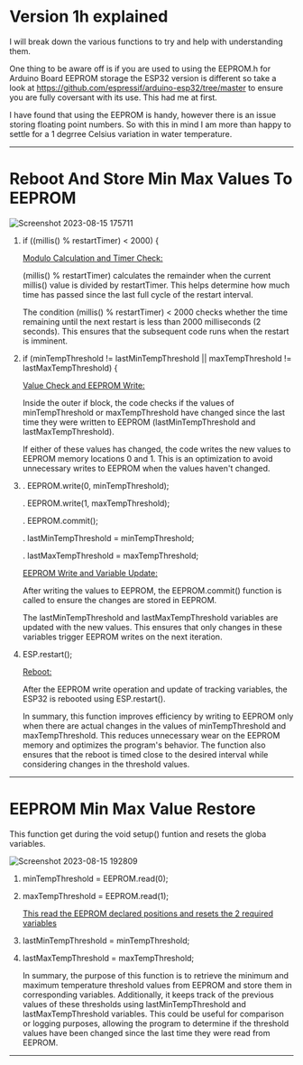 # Version 1h explained

I will break down the various functions to try and help with understanding them.

One thing to be aware off is if you are used to using the EEPROM.h for Arduino Board EEPROM storage the ESP32 version is different so take a look at https://github.com/espressif/arduino-esp32/tree/master to ensure you are fully coversant with its use. This had me at first.

I have found that using the EEPROM is handy, however there is an issue storing floating point numbers. So with this in mind I am more than happy to settle for a 1 degrree Celsius variation in water temperature.

----

# Reboot And Store Min Max Values To EEPROM

![Screenshot 2023-08-15 175711](https://github.com/johnmholmes/Aquarium_Monitor_V2/assets/60571002/1f83eca9-e75a-49c1-bc99-899fb3d0a70a)

1. if ((millis() % restartTimer) < 2000) {

   <ins> Modulo Calculation and Timer Check:</ins>

   (millis() % restartTimer) calculates the remainder when the current millis() value is divided by restartTimer. This helps determine how much time has passed since the last full cycle of the restart interval.

   The condition (millis() % restartTimer) < 2000 checks whether the time remaining until the next restart is less than 2000 milliseconds (2 seconds). This ensures that the subsequent code runs when the restart is imminent.

2. if (minTempThreshold != lastMinTempThreshold || maxTempThreshold != lastMaxTempThreshold) {  

    <ins>Value Check and EEPROM Write:</ins>

    Inside the outer if block, the code checks if the values of minTempThreshold or maxTempThreshold have changed since the last time they were written to EEPROM (lastMinTempThreshold and lastMaxTempThreshold).

    If either of these values has changed, the code writes the new values to EEPROM memory locations 0 and 1. This is an optimization to avoid unnecessary writes to EEPROM when the values haven't changed.  

3. . EEPROM.write(0, minTempThreshold);
 
   . EEPROM.write(1, maxTempThreshold);
 
   . EEPROM.commit();
 
   . lastMinTempThreshold = minTempThreshold;
 
   . lastMaxTempThreshold = maxTempThreshold;

    <ins>EEPROM Write and Variable Update:</ins>

    After writing the values to EEPROM, the EEPROM.commit() function is called to ensure the changes are stored in EEPROM.
  
    The lastMinTempThreshold and lastMaxTempThreshold variables are updated with the new values. This ensures that only changes in these variables trigger EEPROM writes on the next iteration.

 4. ESP.restart();
   
    <ins>Reboot:</ins>

    After the EEPROM write operation and update of tracking variables, the ESP32 is rebooted using ESP.restart().


    In summary, this function improves efficiency by writing to EEPROM only when there are actual changes in the values of minTempThreshold and maxTempThreshold. This reduces unnecessary wear on the EEPROM 
memory and optimizes the program's behavior. The function also ensures that the reboot is timed close to the desired interval while considering changes in the threshold values.

----

# EEPROM Min Max Value Restore

This function get during the void setup() funtion and resets the globa variables.

![Screenshot 2023-08-15 192809](https://github.com/johnmholmes/Aquarium_Monitor_V2/assets/60571002/42a27b74-3b4d-456c-808e-0ba182ce0a63)

1. minTempThreshold = EEPROM.read(0);
2. maxTempThreshold = EEPROM.read(1);

   <ins> This read the EEPROM declared positions and resets the 2 required variables

2. lastMinTempThreshold = minTempThreshold;
3. lastMaxTempThreshold = maxTempThreshold;   

   In summary, the purpose of this function is to retrieve the minimum and maximum temperature threshold values from EEPROM and store them in corresponding variables. Additionally, it keeps track of the previous values of these thresholds using lastMinTempThreshold and lastMaxTempThreshold variables. This could be useful for comparison or logging purposes, allowing the program to determine if the threshold values have been changed since the last time they were read from EEPROM.
----

































